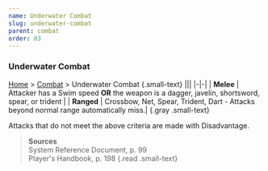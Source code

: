 ```yaml
---
name: Underwater Combat
slug: underwater-combat
parent: combat
order: 03
---
```

### Underwater Combat
[Home](dm-operations-center) > [Combat](combat) > Underwater Combat {.small-text}
|||
|-|-|
| **Melee**  | Attacker has a Swim speed **OR** the weapon is a dagger, javelin, shortsword, spear, or trident |
| **Ranged** | Crossbow, Net, Spear, Trident, Dart - Attacks beyond normal range automatically miss.|
{.gray .small-text} 

Attacks that do not meet the above criteria are made with Disadvantage.

> **Sources** <br/>
> System Reference Document, p. 99<br/>
> Player's Handbook, p. 198
{.read .small-text}